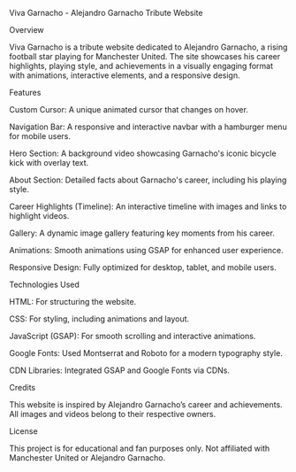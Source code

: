 Viva Garnacho - Alejandro Garnacho Tribute Website

Overview

Viva Garnacho is a tribute website dedicated to Alejandro Garnacho, a rising football star playing for Manchester United. The site showcases his career highlights, playing style, and achievements in a visually engaging format with animations, interactive elements, and a responsive design.

Features

Custom Cursor: A unique animated cursor that changes on hover.

Navigation Bar: A responsive and interactive navbar with a hamburger menu for mobile users.

Hero Section: A background video showcasing Garnacho's iconic bicycle kick with overlay text.

About Section: Detailed facts about Garnacho's career, including his playing style.

Career Highlights (Timeline): An interactive timeline with images and links to highlight videos.

Gallery: A dynamic image gallery featuring key moments from his career.

Animations: Smooth animations using GSAP for enhanced user experience.

Responsive Design: Fully optimized for desktop, tablet, and mobile users.

Technologies Used

HTML: For structuring the website.

CSS: For styling, including animations and layout.

JavaScript (GSAP): For smooth scrolling and interactive animations.

Google Fonts: Used Montserrat and Roboto for a modern typography style.

CDN Libraries: Integrated GSAP and Google Fonts via CDNs.

Credits

This website is inspired by Alejandro Garnacho’s career and achievements. All images and videos belong to their respective owners.

License

This project is for educational and fan purposes only. Not affiliated with Manchester United or Alejandro Garnacho.
